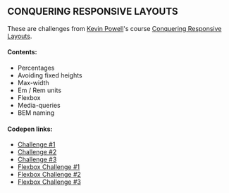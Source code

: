 ## CONQUERING RESPONSIVE LAYOUTS 
These are challenges from [Kevin Powell](https://www.kevinpowell.co/)'s course [Conquering Responsive Layouts](https://courses.kevinpowell.co/courses/conquering-responsive-layouts/). 
#### Contents: 
- Percentages
- Avoiding fixed heights
- Max-width
- Em / Rem units
- Flexbox
- Media-queries 
- BEM naming

#### Codepen links:
- [Challenge #1](https://codepen.io/cartografa/pen/LYWLjwp)
- [Challenge #2](https://codepen.io/cartografa/pen/VwpMxVO)
- [Challenge #3](https://codepen.io/cartografa/pen/ZEeRMWR)
- [Flexbox Challenge #1](https://codepen.io/cartografa/pen/vYxzLBM)
- [Flexbox Challenge #2](https://codepen.io/cartografa/pen/rNyZxxJ)
- [Flexbox Challenge #3](https://codepen.io/cartografa/pen/zYZJrBj)
